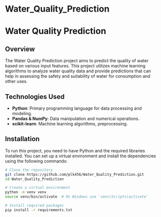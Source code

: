 # Water_Quality_Prediction

# Water Quality Prediction

## Overview
The Water Quality Prediction project aims to predict the quality of water based on various input features. This project utilizes machine learning algorithms to analyze water quality data and provide predictions that can help in assessing the safety and suitability of water for consumption and other uses.

## Technologies Used

- **Python**: Primary programming language for data processing and modeling.
- **Pandas & NumPy**: Data manipulation and numerical operations.
- **scikit-learn**: Machine learning algorithms, preprocessing.

## Installation
To run this project, you need to have Python and the required libraries installed. You can set up a virtual environment and install the dependencies using the following commands:

```bash
# Clone the repository
git clone https://github.com/plk456/Water_Quality_Prediction.git
cd Water_Quality_Prediction

# Create a virtual environment
python -m venv venv
source venv/bin/activate  # On Windows use `venv\Scripts\activate`

# Install required packages
pip install -r requirements.txt
